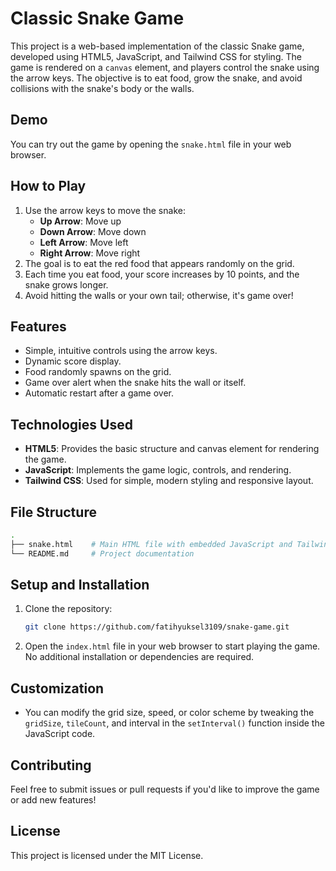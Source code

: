 # Classic Snake Game

This project is a web-based implementation of the classic Snake game, developed using HTML5, JavaScript, and Tailwind CSS for styling. The game is rendered on a `canvas` element, and players control the snake using the arrow keys. The objective is to eat food, grow the snake, and avoid collisions with the snake's body or the walls.

## Demo

You can try out the game by opening the `snake.html` file in your web browser.

## How to Play

1. Use the arrow keys to move the snake:
   - **Up Arrow**: Move up
   - **Down Arrow**: Move down
   - **Left Arrow**: Move left
   - **Right Arrow**: Move right
2. The goal is to eat the red food that appears randomly on the grid.
3. Each time you eat food, your score increases by 10 points, and the snake grows longer.
4. Avoid hitting the walls or your own tail; otherwise, it's game over!

## Features

- Simple, intuitive controls using the arrow keys.
- Dynamic score display.
- Food randomly spawns on the grid.
- Game over alert when the snake hits the wall or itself.
- Automatic restart after a game over.

## Technologies Used

- **HTML5**: Provides the basic structure and canvas element for rendering the game.
- **JavaScript**: Implements the game logic, controls, and rendering.
- **Tailwind CSS**: Used for simple, modern styling and responsive layout.

## File Structure

```bash
.
├── snake.html    # Main HTML file with embedded JavaScript and Tailwind CSS
└── README.md     # Project documentation
```

## Setup and Installation

1. Clone the repository:
   ```bash
   git clone https://github.com/fatihyuksel3109/snake-game.git
   ```
2. Open the `index.html` file in your web browser to start playing the game. No additional installation or dependencies are required.

## Customization

- You can modify the grid size, speed, or color scheme by tweaking the `gridSize`, `tileCount`, and interval in the `setInterval()` function inside the JavaScript code.
  
## Contributing

Feel free to submit issues or pull requests if you'd like to improve the game or add new features!

## License

This project is licensed under the MIT License.

